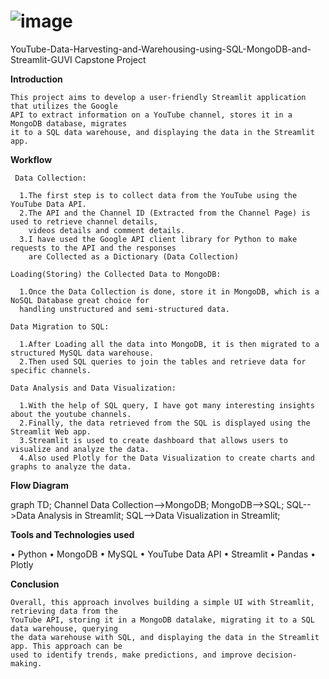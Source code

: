 # ![image](https://github.com/Praba-Murugesan/YouTube-Data-Harvesting-and-Warehousing-using-SQL-MongoDB-and-Streamlit/assets/137065152/db3c7d4a-ca84-4f3b-86d9-2b2412792ed5)
YouTube-Data-Harvesting-and-Warehousing-using-SQL-MongoDB-and-Streamlit-GUVI Capstone Project

**Introduction**

    This project aims to develop a user-friendly Streamlit application that utilizes the Google 
    API to extract information on a YouTube channel, stores it in a MongoDB database, migrates 
    it to a SQL data warehouse, and displaying the data in the Streamlit app.

**Workflow**

     Data Collection:
  
      1.The first step is to collect data from the YouTube using the YouTube Data API. 
      2.The API and the Channel ID (Extracted from the Channel Page) is used to retrieve channel details, 
        videos details and comment details. 
      3.I have used the Google API client library for Python to make requests to the API and the responses 
        are Collected as a Dictionary (Data Collection)
        
    Loading(Storing) the Collected Data to MongoDB:
  
      1.Once the Data Collection is done, store it in MongoDB, which is a NoSQL Database great choice for 
      handling unstructured and semi-structured data.
      
    Data Migration to SQL:
  
      1.After Loading all the data into MongoDB, it is then migrated to a structured MySQL data warehouse.
      2.Then used SQL queries to join the tables and retrieve data for specific channels.
      
    Data Analysis and Data Visualization:
  
      1.With the help of SQL query, I have got many interesting insights about the youtube channels.
      2.Finally, the data retrieved from the SQL is displayed using the Streamlit Web app.
      3.Streamlit is used to create dashboard that allows users to visualize and analyze the data. 
      4.Also used Plotly for the Data Visualization to create charts and graphs to analyze the data.

     


**Flow Diagram**

graph TD;
    Channel Data Collection-->MongoDB;
    MongoDB-->SQL;
    SQL-->Data Analysis in Streamlit;
    SQL-->Data Visualization in Streamlit;

    
**Tools and Technologies used**

•	Python
•	MongoDB
•	MySQL
•	YouTube Data API
•	Streamlit
•	Pandas
•	Plotly

**Conclusion**

    Overall, this approach involves building a simple UI with Streamlit, retrieving data from the 
    YouTube API, storing it in a MongoDB datalake, migrating it to a SQL data warehouse, querying 
    the data warehouse with SQL, and displaying the data in the Streamlit app. This approach can be 
    used to identify trends, make predictions, and improve decision-making.





